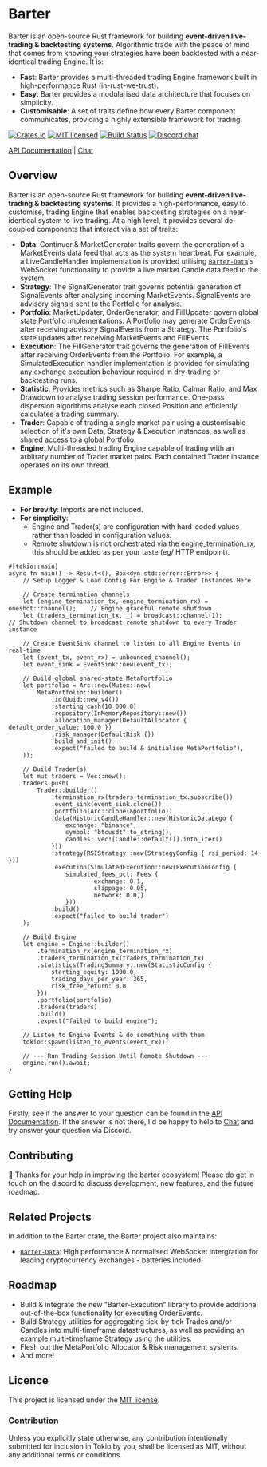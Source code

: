 # Barter
Barter is an open-source Rust framework for building **event-driven live-trading & backtesting systems**. 
Algorithmic trade with the peace of mind that comes from knowing your strategies have been
backtested with a near-identical trading Engine.
It is:
* **Fast**: Barter provides a multi-threaded trading Engine framework built in high-performance Rust (in-rust-we-trust).
* **Easy**: Barter provides a modularised data architecture that focuses on simplicity.
* **Customisable**: A set of traits define how every Barter component communicates, providing a highly extensible 
framework for trading.

[![Crates.io][crates-badge]][crates-url]
[![MIT licensed][mit-badge]][mit-url]
[![Build Status][actions-badge]][actions-url]
[![Discord chat][discord-badge]][discord-url]

[crates-badge]: https://img.shields.io/crates/v/barter.svg
[crates-url]: https://crates.io/crates/barter

[mit-badge]: https://img.shields.io/badge/license-MIT-blue.svg
[mit-url]: https://gitlab.com/open-source-keir/financial-modelling/trading/barter-rs/-/blob/main/LICENCE

[actions-badge]: https://gitlab.com/open-source-keir/financial-modelling/trading/barter-rs/badges/-/blob/main/pipeline.svg
[actions-url]: https://gitlab.com/open-source-keir/financial-modelling/trading/barter-rs/-/commits/master

[discord-badge]: https://img.shields.io/discord/910237311332151317.svg?logo=discord&style=flat-square
[discord-url]: https://discord.gg/wE7RqhnQMV

[API Documentation] |
[Chat]

[`Barter`]: https://crates.io/crates/barter
[`Barter-Data`]: https://crates.io/crates/barter-data
[API Documentation]: https://docs.rs/barter/latest/barter/
[Chat]: https://discord.gg/wE7RqhnQMV

## Overview
Barter is an open-source Rust framework for building **event-driven live-trading & backtesting systems**. It provides 
a high-performance, easy to customise, trading Engine that enables backtesting strategies on a near-identical system 
to live trading. At a high level, it provides several de-coupled components that interact via a set of traits:

* **Data**: Continuer & MarketGenerator traits govern the generation of a MarketEvents data feed that acts as the system 
heartbeat. For example, a LiveCandleHandler implementation is provided utilising [`Barter-Data`]'s WebSocket functionality to
provide a live market Candle data feed to the system.
* **Strategy**: The SignalGenerator trait governs potential generation of SignalEvents after analysing incoming 
MarketEvents. SignalEvents are advisory signals sent to the Portfolio for analysis.
* **Portfolio**: MarketUpdater, OrderGenerator, and FillUpdater govern global state Portfolio implementations. A 
Portfolio may generate OrderEvents after receiving advisory SignalEvents from a Strategy. The Portfolio's state 
updates after receiving MarketEvents and FillEvents.
* **Execution**: The FillGenerator trait governs the generation of FillEvents after receiving OrderEvents from the 
Portfolio. For example, a SimulatedExecution handler implementation is provided for simulating any exchange execution
behaviour required in dry-trading or backtesting runs. 
* **Statistic**: Provides metrics such as Sharpe Ratio, Calmar Ratio, and Max Drawdown to analyse trading session 
performance. One-pass dispersion algorithms analyse each closed Position and efficiently calculates a trading summary.
* **Trader**: Capable of trading a single market pair using a customisable selection of it's own Data, Strategy & 
Execution instances, as well as shared access to a global Portfolio. 
* **Engine**: Multi-threaded trading Engine capable of trading with an arbitrary number of Trader market pairs. Each 
contained Trader instance operates on its own thread.

## Example
* **For brevity**: Imports are not included. 
* **For simplicity**: 
  * Engine and Trader(s) are configuration with hard-coded values rather than loaded in configuration values.
  * Remote shutdown is not orchestrated via the engine_termination_rx, this should be added as per 
  your taste (eg/ HTTP endpoint). 

```rust,no_run
#[tokio::main]
async fn main() -> Result<(), Box<dyn std::error::Error>> {
    // Setup Logger & Load Config For Engine & Trader Instances Here

    // Create termination channels
    let (engine_termination_tx, engine_termination_rx) = oneshot::channel();    // Engine graceful remote shutdown
    let (traders_termination_tx, _) = broadcast::channel(1);                    // Shutdown channel to broadcast remote shutdown to every Trader instance
    
    // Create EventSink channel to listen to all Engine Events in real-time
    let (event_tx, event_rx) = unbounded_channel();
    let event_sink = EventSink::new(event_tx);

    // Build global shared-state MetaPortfolio
    let portfolio = Arc::new(Mutex::new(
        MetaPortfolio::builder()
            .id(Uuid::new_v4())
            .starting_cash(10_000.0)
            .repository(InMemoryRepository::new())
            .allocation_manager(DefaultAllocator { default_order_value: 100.0 })
            .risk_manager(DefaultRisk {})
            .build_and_init()
            .expect("failed to build & initialise MetaPortfolio"),
    ));
    
    // Build Trader(s)
    let mut traders = Vec::new();
    traders.push(
        Trader::builder()
            .termination_rx(traders_termination_tx.subscribe())
            .event_sink(event_sink.clone())
            .portfolio(Arc::clone(&portfolio))
            .data(HistoricCandleHandler::new(HistoricDataLego {
                exchange: "binance",
                symbol: "btcusdt".to_string(),
                candles: vec![Candle::default()].into_iter()
            }))
            .strategy(RSIStrategy::new(StrategyConfig { rsi_period: 14 }))
            .execution(SimulatedExecution::new(ExecutionConfig {
                simulated_fees_pct: Fees {
                        exchange: 0.1,
                        slippage: 0.05,
                        network: 0.0,}
                }))
            .build()
            .expect("failed to build trader")
    );
    
    // Build Engine
    let engine = Engine::builder()
        .termination_rx(engine_termination_rx)
        .traders_termination_tx(traders_termination_tx)
        .statistics(TradingSummary::new(StatisticConfig {
            starting_equity: 1000.0,
            trading_days_per_year: 365,
            risk_free_return: 0.0
        }))
        .portfolio(portfolio)
        .traders(traders)
        .build()
        .expect("failed to build engine");
        
    // Listen to Engine Events & do something with them
    tokio::spawn(listen_to_events(event_rx));
        
    // --- Run Trading Session Until Remote Shutdown ---
    engine.run().await;
}
```

## Getting Help
Firstly, see if the answer to your question can be found in the [API Documentation]. If the answer is not there, I'd be
happy to help to [Chat] and try answer your question via Discord.

## Contributing
:tada: Thanks for your help in improving the barter ecosystem! Please do get in touch on the discord to discuss
development, new features, and the future roadmap.

## Related Projects
In addition to the Barter crate, the Barter project also maintains:
* [`Barter-Data`]: High performance & normalised WebSocket intergration for leading cryptocurrency exchanges - batteries 
included.

## Roadmap
* Build & integrate the new "Barter-Execution" library to provide additional out-of-the-box functionality for executing
OrderEvents.
* Build Strategy utilities for aggregating tick-by-tick Trades and/or Candles into multi-timeframe datastructures, as well
as providing an example multi-timeframe Strategy using the utilities.  
* Flesh out the MetaPortfolio Allocator & Risk management systems.
* And more!

## Licence
This project is licensed under the [MIT license].

[MIT license]: https://gitlab.com/open-source-keir/financial-modelling/trading/barter-rs/-/blob/master/LICENSE

### Contribution
Unless you explicitly state otherwise, any contribution intentionally submitted
for inclusion in Tokio by you, shall be licensed as MIT, without any additional
terms or conditions.